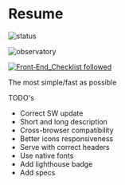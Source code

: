 # Resume

![status](https://img.shields.io/website?down_message=offline&up_message=online&url=https%3A%2F%2Fsechi.dev%2F)

![observatory](https://img.shields.io/mozilla-observatory/grade/sechi.dev?publish)

[![Front‑End_Checklist followed](https://img.shields.io/badge/Front‑End_Checklist-followed-brightgreen.svg)](https://github.com/thedaviddias/Front-End-Checklist/)

The most simple/fast as possible

TODO's

- Correct SW update
- Short and long description
- Cross-browser compatibility
- Better icons responsiveness
- Serve with correct headers
- Use native fonts
- Add lighthouse badge
- Add specs
